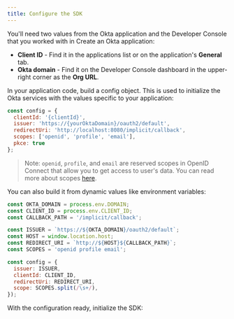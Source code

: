 ```yaml
---
title: Configure the SDK
---
```

You'll need two values from the Okta application and the Developer Console that you worked with in <GuideLink link="../create-okta-application">Create an Okta application</GuideLink>:

* **Client ID** - Find it in the applications list or on the application's **General** tab.
* **Okta domain** - Find it on the Developer Console dashboard in the upper-right corner as the **Org URL**.

In your application code, build a config object. This is used to initialize the Okta services with the values specific to your application:

```javascript
const config = {
  clientId: '{clientId}',
  issuer: 'https://{yourOktaDomain}/oauth2/default',
  redirectUri: 'http://localhost:8080/implicit/callback',
  scopes: ['openid', 'profile', 'email'],
  pkce: true
};
```

> Note: `openid`, `profile`, and `email` are reserved scopes in OpenID Connect that allow you to get access to user's data. You can read more about scopes [here](/docs/reference/api/oidc/#scopes).

You can also build it from dynamic values like environment variables:

```javascript
const OKTA_DOMAIN = process.env.DOMAIN;
const CLIENT_ID = process.env.CLIENT_ID;
const CALLBACK_PATH = '/implicit/callback';

const ISSUER = `https://${OKTA_DOMAIN}/oauth2/default`;
const HOST = window.location.host;
const REDIRECT_URI = `http://${HOST}${CALLBACK_PATH}`;
const SCOPES = 'openid profile email';

const config = {
  issuer: ISSUER,
  clientId: CLIENT_ID,
  redirectUri: REDIRECT_URI,
  scope: SCOPES.split(/\s+/),
});
```

With the configuration ready, initialize the SDK:

<StackSelector snippet="config"/>

<NextSectionLink/>
